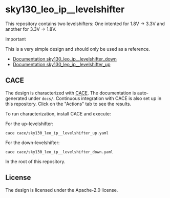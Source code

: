 # sky130_leo_ip__levelshifter

This repository contains two levelshifters: One intented for 1.8V -> 3.3V and another for 3.3V -> 1.8V.

> [!IMPORTANT]  
> This is a very simple design and should only be used as a reference.

- [Documentation sky130_leo_ip__levelshifter_down](docs/sky130_leo_ip__levelshifter_down/sky130_leo_ip__levelshifter_down.md)
- [Documentation sky130_leo_ip__levelshifter_up](docs/sky130_leo_ip__levelshifter_up/sky130_leo_ip__levelshifter_up.md)

## CACE

The design is characterized with [CACE](https://github.com/efabless/cace). The documentation is auto-generated under `docs/`.
Continuous integration with CACE is also set up in this repository. Click on the "Actions" tab to see the results.

To run characterization, install CACE and execute:

For the up-levelshifter:

```
cace cace/sky130_leo_ip__levelshifter_up.yaml
```

For the down-levelshifter:

```
cace cace/sky130_leo_ip__levelshifter_down.yaml
```

In the root of this repository.

## License

The design is licensed under the Apache-2.0 license.